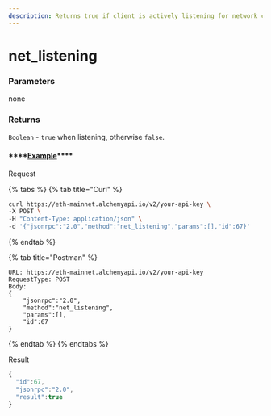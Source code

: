 ```yaml
---
description: Returns true if client is actively listening for network connections.
---
```


# net\_listening

### **Parameters**

none

### **Returns**

`Boolean` - `true` when listening, otherwise `false`.

#### \*\*\*\*[**Example**](https://composer.alchemyapi.io/?composer_state=%7B%22network%22%3A0%2C%22methodName%22%3A%22net_listening%22%2C%22paramValues%22%3A%5B%5D%7D)\*\*\*\*

Request

{% tabs %}
{% tab title="Curl" %}
```bash
curl https://eth-mainnet.alchemyapi.io/v2/your-api-key \
-X POST \
-H "Content-Type: application/json" \
-d '{"jsonrpc":"2.0","method":"net_listening","params":[],"id":67}'
```
{% endtab %}

{% tab title="Postman" %}
```http
URL: https://eth-mainnet.alchemyapi.io/v2/your-api-key
RequestType: POST
Body: 
{
    "jsonrpc":"2.0",
    "method":"net_listening",
    "params":[],
    "id":67
}
```
{% endtab %}
{% endtabs %}

Result

```javascript
{
  "id":67,
  "jsonrpc":"2.0",
  "result":true
}
```

